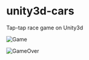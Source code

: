 # unity3d-cars

Tap-tap race game on Unity3d

![Game](https://pp.userapi.com/c844321/v844321898/77013/R75dGxjAJeo.jpg)

![GameOver](https://pp.userapi.com/c844321/v844321898/77025/EYST4oSK88o.jpg)
